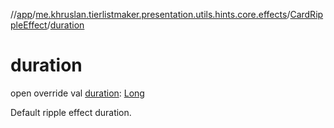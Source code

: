 //[app](../../../index.md)/[me.khruslan.tierlistmaker.presentation.utils.hints.core.effects](../index.md)/[CardRippleEffect](index.md)/[duration](duration.md)

# duration

open override val [duration](duration.md): [Long](https://kotlinlang.org/api/latest/jvm/stdlib/kotlin/-long/index.html)

Default ripple effect duration.
